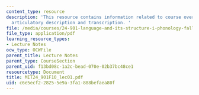 ```yaml
---
content_type: resource
description: 'This resource contains information related to course overview, vowels:
  articulatory description and transcription. '
file: /media/courses/24-901-language-and-its-structure-i-phonology-fall-2010/c6e5ecf228255e9a3fa1888befaea80f_MIT24_901F10_lec01.pdf
file_type: application/pdf
learning_resource_types:
- Lecture Notes
ocw_type: OCWFile
parent_title: Lecture Notes
parent_type: CourseSection
parent_uid: f13bd08c-1a2c-bead-070e-02b37bc48ce1
resourcetype: Document
title: MIT24_901F10_lec01.pdf
uid: c6e5ecf2-2825-5e9a-3fa1-888befaea80f
---
```

